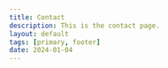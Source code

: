 ```yaml
---
title: Contact
description: This is the contact page.
layout: default
tags: [primary, footer]
date: 2024-01-04
---
```

